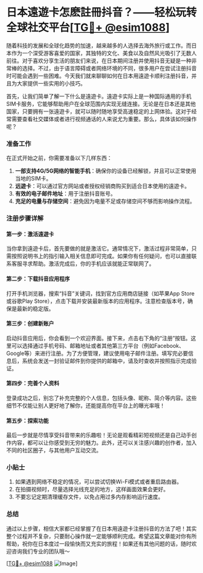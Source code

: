 # 日本遠遊卡怎麽註冊抖音？——轻松玩转全球社交平台[[TG💪+ @esim1088](https://t.me/s/esim1088)]

随着科技的发展和全球化趋势的加速，越来越多的人选择去海外旅行或工作。而日本作为一个深受游客喜爱的国家，其独特的文化、美食以及自然风光吸引了无数人前往。对于喜欢分享生活的朋友们来说，在日本期间注册并使用抖音无疑是一种非常棒的选择。不过，由于语言障碍或者网络环境的不同，很多用户在尝试注册抖音时可能会遇到一些困难。今天我们就来聊聊如何在日本用遠遊卡顺利注册抖音，并且为大家提供一些实用的小技巧。

首先，让我们简单了解一下什么是遠遊卡。遠遊卡实际上是一种国际通用的手机SIM卡服务，它能够帮助用户在全球范围内实现无缝连接。无论是在日本还是其他国家，只要拥有一张遠遊卡，就可以随时随地享受高速稳定的上网体验。这对于经常需要查看社交媒体或者进行视频通话的人来说尤为重要。那么，具体该如何操作呢？

### 准备工作

在正式开始之前，你需要准备以下几样东西：
1. **一部支持4G/5G网络的智能手机**：确保你的设备已经解锁，并且可以正常使用当地的SIM卡。
2. **远遊卡**：可以通过官方网站或者授权经销商购买到适合日本使用的遠遊卡。
3. **有效的电子邮件地址**：用于注册抖音账号。
4. **充足的电量与存储空间**：避免因为电量不足或存储空间不够而影响操作流程。

### 注册步骤详解

#### 第一步：激活遠遊卡
当你拿到遠遊卡后，首先要做的就是激活它。通常情况下，激活过程非常简单，只需按照说明书上的指引输入相关信息即可完成。如果你有任何疑问，也可以直接联系客服寻求帮助。激活完成后，你的手机应该就能正常联网了。

#### 第二步：下载抖音应用程序
打开手机浏览器，搜索“抖音”关键词，找到官方应用商店链接（如苹果App Store或谷歌Play Store），点击下载并安装最新版本的应用程序。注意检查版本号，确保是最新的稳定版。

#### 第三步：创建新账户
启动抖音应用后，你会看到一个欢迎界面。接下来，点击右下角的“注册”按钮。这里可以选择通过手机号码、邮箱地址或者其他第三方平台（例如Facebook、Google等）来进行注册。为了方便管理，建议使用电子邮件注册。填写完必要信息后，系统会发送一封验证邮件到你提供的邮箱中，请及时查收并按照指示完成验证。

#### 第四步：完善个人资料
登录成功之后，别忘了补充完整的个人信息，包括头像、昵称、简介等内容。这些细节不仅能让别人更好地了解你，还能提高你在平台上的曝光率哦！

#### 第五步：探索功能
最后一步就是尽情享受抖音带来的乐趣啦！无论是观看精彩短视频还是自己动手创作内容，都可以让你感受到无穷的魅力。此外，还可以关注感兴趣的创作者，加入不同的社区圈子，与其他用户互动交流。

### 小贴士

1. 如果遇到网络不稳定的情况，可以尝试切换Wi-Fi模式或者重启路由器。
2. 在拍摄视频时，尽量选择光线充足的地方，这样画面效果会更好。
3. 不要忘记定期清理缓存文件，以免占用过多内存影响运行速度。

### 总结

通过以上步骤，相信大家都已经掌握了在日本用遠遊卡注册抖音的方法了吧！其实整个过程并不复杂，只要耐心操作就一定能够顺利完成。希望这篇文章能对你有所帮助，祝你在日本度过一段愉快而又充实的旅程！如果还有其他问题的话，随时欢迎咨询我们专业的团队哦～

[[TG💪+ @esim1088](https://t.me/s/esim1088) ![Image](https://i.postimg.cc/4NQfJmqS/Snipaste-2025-05-13-00-14-12.png)]